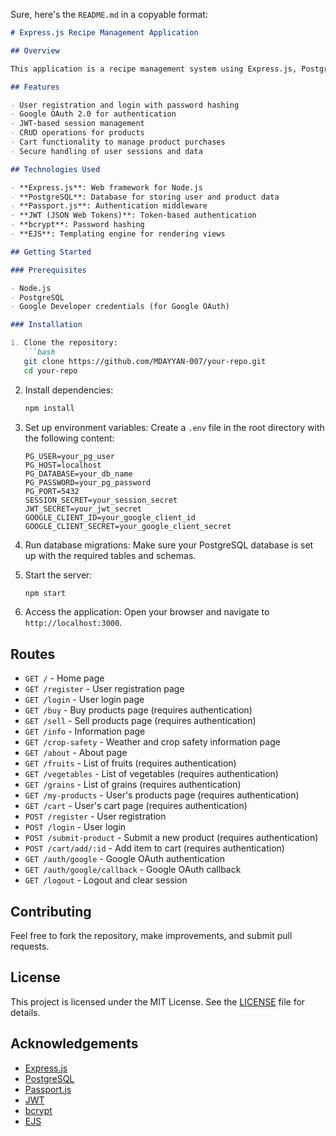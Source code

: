 Sure, here's the `README.md` in a copyable format:

```markdown
# Express.js Recipe Management Application

## Overview

This application is a recipe management system using Express.js, PostgreSQL, Passport.js for authentication, and JWT for secure user sessions. It allows users to register, log in, and manage their products including fruits, vegetables, and grains. Users can add items to their cart and manage their product listings.

## Features

- User registration and login with password hashing
- Google OAuth 2.0 for authentication
- JWT-based session management
- CRUD operations for products
- Cart functionality to manage product purchases
- Secure handling of user sessions and data

## Technologies Used

- **Express.js**: Web framework for Node.js
- **PostgreSQL**: Database for storing user and product data
- **Passport.js**: Authentication middleware
- **JWT (JSON Web Tokens)**: Token-based authentication
- **bcrypt**: Password hashing
- **EJS**: Templating engine for rendering views

## Getting Started

### Prerequisites

- Node.js
- PostgreSQL
- Google Developer credentials (for Google OAuth)

### Installation

1. Clone the repository:
   ```bash
   git clone https://github.com/MDAYYAN-007/your-repo.git
   cd your-repo
   ```

2. Install dependencies:
   ```bash
   npm install
   ```

3. Set up environment variables:
   Create a `.env` file in the root directory with the following content:
   ```plaintext
   PG_USER=your_pg_user
   PG_HOST=localhost
   PG_DATABASE=your_db_name
   PG_PASSWORD=your_pg_password
   PG_PORT=5432
   SESSION_SECRET=your_session_secret
   JWT_SECRET=your_jwt_secret
   GOOGLE_CLIENT_ID=your_google_client_id
   GOOGLE_CLIENT_SECRET=your_google_client_secret
   ```

4. Run database migrations:
   Make sure your PostgreSQL database is set up with the required tables and schemas.

5. Start the server:
   ```bash
   npm start
   ```

6. Access the application:
   Open your browser and navigate to `http://localhost:3000`.

## Routes

- `GET /` - Home page
- `GET /register` - User registration page
- `GET /login` - User login page
- `GET /buy` - Buy products page (requires authentication)
- `GET /sell` - Sell products page (requires authentication)
- `GET /info` - Information page
- `GET /crop-safety` - Weather and crop safety information page
- `GET /about` - About page
- `GET /fruits` - List of fruits (requires authentication)
- `GET /vegetables` - List of vegetables (requires authentication)
- `GET /grains` - List of grains (requires authentication)
- `GET /my-products` - User's products page (requires authentication)
- `GET /cart` - User's cart page (requires authentication)
- `POST /register` - User registration
- `POST /login` - User login
- `POST /submit-product` - Submit a new product (requires authentication)
- `POST /cart/add/:id` - Add item to cart (requires authentication)
- `GET /auth/google` - Google OAuth authentication
- `GET /auth/google/callback` - Google OAuth callback
- `GET /logout` - Logout and clear session

## Contributing

Feel free to fork the repository, make improvements, and submit pull requests.

## License

This project is licensed under the MIT License. See the [LICENSE](LICENSE) file for details.

## Acknowledgements

- [Express.js](https://expressjs.com/)
- [PostgreSQL](https://www.postgresql.org/)
- [Passport.js](http://www.passportjs.org/)
- [JWT](https://jwt.io/)
- [bcrypt](https://www.npmjs.com/package/bcrypt)
- [EJS](https://www.npmjs.com/package/ejs)
```
